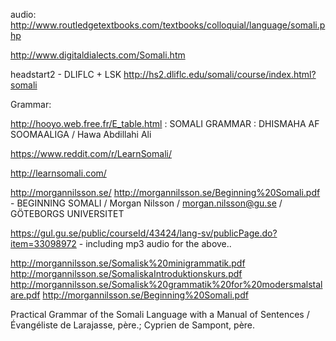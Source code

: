 

audio:
http://www.routledgetextbooks.com/textbooks/colloquial/language/somali.php

http://www.digitaldialects.com/Somali.htm


headstart2 - DLIFLC + LSK
http://hs2.dliflc.edu/somali/course/index.html?somali


Grammar:

http://hooyo.web.free.fr/E_table.html : 
SOMALI GRAMMAR : DHISMAHA AF SOOMAALIGA / Hawa Abdillahi Ali

https://www.reddit.com/r/LearnSomali/





http://learnsomali.com/

http://morgannilsson.se/
http://morgannilsson.se/Beginning%20Somali.pdf - BEGINNING SOMALI / 
Morgan Nilsson / morgan.nilsson@gu.se /  GÖTEBORGS UNIVERSITET

https://gul.gu.se/public/courseId/43424/lang-sv/publicPage.do?item=33098972 - including mp3 audio for the above..

http://morgannilsson.se/Somalisk%20minigrammatik.pdf
http://morgannilsson.se/SomaliskaIntroduktionskurs.pdf
http://morgannilsson.se/Somalisk%20grammatik%20for%20modersmalstalare.pdf
http://morgannilsson.se/Beginning%20Somali.pdf



Practical Grammar of the Somali Language with a Manual of Sentences /  
 Évangéliste de Larajasse, père.; Cyprien de Sampont, père.


